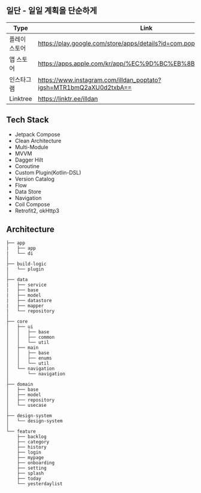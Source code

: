 ## 일단 - 일일 계획을 단순하게
| Type | Link |
| --- | --- |
| 플레이 스토어 | https://play.google.com/store/apps/details?id=com.poptato.app |
| 앱 스토어 | https://apps.apple.com/kr/app/%EC%9D%BC%EB%8B%A8/id6740790261 |
| 인스타그램 | https://www.instagram.com/illdan_poptato?igsh=MTR1bmQ2aXU0d2txbA== |
| Linktree | https://linktr.ee/illdan |

## Tech Stack
- Jetpack Compose
- Clean Architecture
- Multi-Module
- MVVM
- Dagger Hilt
- Coroutine
- Custom Plugin(Kotlin-DSL)
- Version Catalog
- Flow
- Data Store
- Navigation
- Coil Compose
- Retrofit2, okHttp3

## Architecture
```
├── app
|   ├── app
|   └── di
│
├── build-logic
|   └── plugin
│
├── data
|   ├── service
|   ├── base
|   ├── model
|   ├── datastore
|   ├── mapper
|   └── repository
│
├── core
│   ├── ui
│   │   ├── base
│   │   ├── common
│   │   └── util
│   ├── main
│   │   ├── base
│   │   ├── enums
│   │   └── util
│   └── navigation
│       └── navigation
│
├── domain
│   ├── base
│   ├── model
│   ├── repository
│   └── usecase
│
├── design-system
│   └── design-system
│
└── feature
    ├── backlog
    ├── category
    ├── history
    ├── login
    ├── mypage
    ├── onboarding
    ├── setting
    ├── splash
    ├── today
    └── yesterdaylist
```
